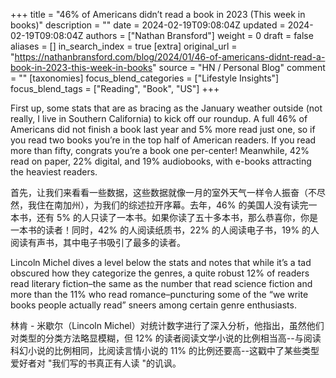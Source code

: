 +++
title = "46% of Americans didn’t read a book in 2023 (This week in books)"
description = ""
date = 2024-02-19T09:08:04Z
updated = 2024-02-19T09:08:04Z
authors = ["Nathan Bransford"]
weight = 0
draft = false
aliases = []
in_search_index = true
[extra]
original_url = "https://nathanbransford.com/blog/2024/01/46-of-americans-didnt-read-a-book-in-2023-this-week-in-books"
source = "HN / Personal Blog"
comment = ""
[taxonomies]
focus_blend_categories = ["Lifestyle Insights"]
focus_blend_tags = ["Reading", "Book", "US"]
+++

First up, some stats that are as bracing as the January weather outside (not really, I live in Southern California) to kick off our roundup. A full 46% of Americans did not finish a book last year and 5% more read just one, so if you read two books you’re in the top half of American readers. If you read more than fifty, congrats you’re a book one per-center! Meanwhile, 42% read on paper, 22% digital, and 19% audiobooks, with e-books attracting the heaviest readers.

首先，让我们来看看一些数据，这些数据就像一月的室外天气一样令人振奋（不尽然，我住在南加州），为我们的综述拉开序幕。去年，46% 的美国人没有读完一本书，还有 5% 的人只读了一本书。如果你读了五十多本书，那么恭喜你，你是一本书的读者！同时，42% 的人阅读纸质书，22% 的人阅读电子书，19% 的人阅读有声书，其中电子书吸引了最多的读者。

Lincoln Michel dives a level below the stats and notes that while it’s a tad obscured how they categorize the genres, a quite robust 12% of readers read literary fiction–the same as the number that read science fiction and more than the 11% who read romance–puncturing some of the “we write books people actually read” sneers among certain genre enthusiasts.

林肯 - 米歇尔（Lincoln Michel）对统计数字进行了深入分析，他指出，虽然他们对类型的分类方法略显模糊，但 12% 的读者阅读文学小说的比例相当高--与阅读科幻小说的比例相同，比阅读言情小说的 11% 的比例还要高--这戳中了某些类型爱好者对 "我们写的书真正有人读 "的讥讽。
